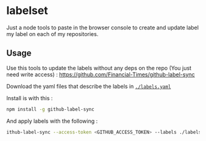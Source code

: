 # labelset
Just a node tools to paste in the browser console to create and update label my label on each of my repositories.

## Usage

Use this tools to update the labels without any deps on the repo (You just need write access) : https://github.com/Financial-Times/github-label-sync

Download the yaml files that describe the labels in [`./labels.yaml`](https://github.com/shiipou/labelset/edit/master/labels.yaml)

Install is with this :
```bash
npm install -g github-label-sync
```

And apply labels with the following :
```bash
ithub-label-sync --access-token <GITHUB_ACCESS_TOKEN> --labels ./labels.yml <GITHUB_ORG_NAME>/<GITHUB_REPO_NAME>
```

